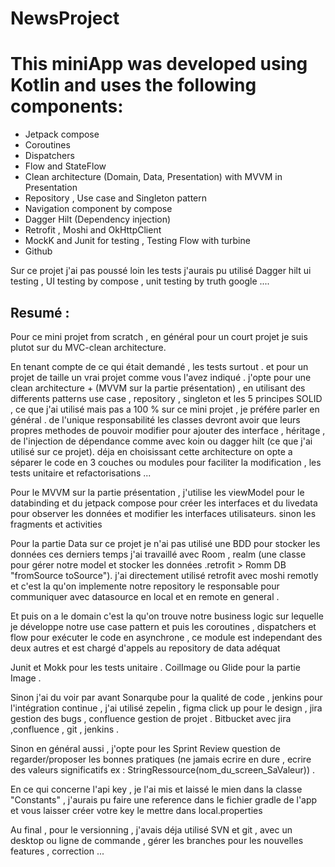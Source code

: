 # NewsProject

# This miniApp was developed using Kotlin and uses the following components:
- Jetpack compose
- Coroutines 
- Dispatchers
- Flow and StateFlow
- Clean architecture (Domain, Data, Presentation) with MVVM in Presentation
- Repository , Use case and Singleton pattern
- Navigation component by compose
- Dagger Hilt (Dependency injection)
- Retrofit , Moshi and OkHttpClient
- MockK and Junit for testing , Testing Flow with turbine
- Github

Sur ce projet j'ai pas poussé loin les tests j'aurais pu utilisé Dagger hilt ui testing , UI testing by compose , unit testing by truth google ....


## Resumé : 

Pour ce mini projet from scratch , en général pour un court projet je suis plutot sur du MVC-clean architecture.

En tenant compte de ce qui était demandé , les tests surtout . et pour un projet de taille un vrai projet comme vous l'avez indiqué . j'opte pour une clean architecture + (MVVM sur la partie présentation) , en utilisant des differents patterns use case , repository , singleton et les 5  principes SOLID , ce que j'ai utilisé mais pas a 100 % sur ce mini projet , je préfére parler en général . de l'unique responsabilité les classes devront avoir que leurs propres methodes de pouvoir modifier pour ajouter des interface , héritage , de l'injection de dépendance comme avec koin ou dagger hilt (ce que j'ai utilisé sur ce projet). déja en choisissant cette architecture on opte a séparer le code en 3 couches ou modules pour faciliter la modification , les tests unitaire et  refactorisations ... 


Pour le MVVM sur la partie présentation , j'utilise les viewModel pour le databinding et du jetpack compose pour créer les interfaces et du livedata pour observer les données et modifier les interfaces utilisateurs. sinon les fragments et activities 

Pour la partie Data sur ce projet je n'ai pas utilisé une BDD pour stocker les données ces derniers temps j'ai travaillé avec Room , realm (une classe pour gérer notre model et stocker  les données .retrofit > Romm DB "fromSource toSource"). j'ai directement utilisé retrofit avec moshi remotly et c'est la qu'on implemente notre repository le responsable pour communiquer avec datasource en local et en remote en general .

Et puis on a le domain c'est la qu'on trouve notre business logic sur lequelle je développe notre use case pattern et puis les coroutines , dispatchers et flow pour exécuter le code en asynchrone , ce module est independant des deux autres et est chargé d'appels au repository de data adéquat

Junit et Mokk pour les tests unitaire . CoilImage ou Glide pour la partie Image .


Sinon j'ai du voir par avant Sonarqube pour la qualité de code , jenkins pour l'intégration continue , j'ai utilisé zepelin , figma click up pour le design , jira gestion des bugs , confluence gestion de projet .
Bitbucket avec jira ,confluence , git , jenkins .

Sinon en général aussi , j'opte pour les Sprint Review question de regarder/proposer les bonnes pratiques (ne jamais ecrire en dure , ecrire des valeurs significatifs ex : StringRessource(nom_du_screen_SaValeur)) . 

En ce qui concerne l'api key , je l'ai mis et laissé le mien dans la classe "Constants" , j'aurais pu faire une reference dans le fichier gradle de l'app et vous laisser créer votre key le mettre dans local.properties

Au final , pour le versionning , j'avais déja utilisé SVN et git , avec un desktop ou ligne de commande , gérer les branches pour les nouvelles features , correction ...